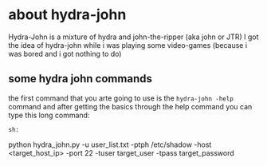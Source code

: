# about hydra-john
Hydra-John is a mixture of hydra and john-the-ripper (aka john or JTR)
I got the idea of hydra-john while i was playing some video-games (because i was bored and i got nothing to do)

## some hydra john commands
the first command that you arte going to use is the `hydra-john -help` command and after getting the basics through the help command you can type this long command:
```
sh:
```
python hydra_john.py -u user_list.txt -ptph /etc/shadow -host <target_host_ip> -port 22 -tuser target_user -tpass target_password
```
